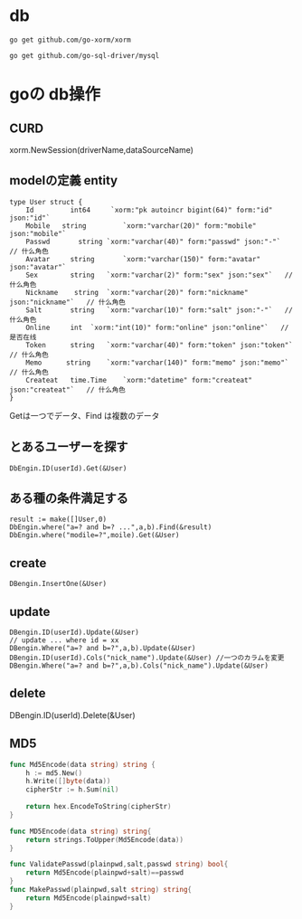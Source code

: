 # db

```text
go get github.com/go-xorm/xorm
```

```text
go get github.com/go-sql-driver/mysql
```


# goの db操作

## CURD
xorm.NewSession(driverName,dataSourceName)
## modelの定義 entity

```text
type User struct {
    Id         int64     `xorm:"pk autoincr bigint(64)" form:"id" json:"id"`
    Mobile   string 		`xorm:"varchar(20)" form:"mobile" json:"mobile"`
    Passwd       string	`xorm:"varchar(40)" form:"passwd" json:"-"`   // 什么角色
    Avatar	   string 		`xorm:"varchar(150)" form:"avatar" json:"avatar"`
    Sex        string	`xorm:"varchar(2)" form:"sex" json:"sex"`   // 什么角色
    Nickname    string	`xorm:"varchar(20)" form:"nickname" json:"nickname"`   // 什么角色
    Salt       string	`xorm:"varchar(10)" form:"salt" json:"-"`   // 什么角色
    Online     int	`xorm:"int(10)" form:"online" json:"online"`   //是否在线
    Token      string	`xorm:"varchar(40)" form:"token" json:"token"`   // 什么角色
    Memo      string	`xorm:"varchar(140)" form:"memo" json:"memo"`   // 什么角色
    Createat   time.Time	`xorm:"datetime" form:"createat" json:"createat"`   // 什么角色
}
```

Getは一つでデータ、Find は複数のデータ

## とあるユーザーを探す
```text
DbEngin.ID(userId).Get(&User)
```

## ある種の条件満足する
```text
result := make([]User,0)
DbEngin.where("a=? and b=? ...",a,b).Find(&result)
DbEngin.where("modile=?",moile).Get(&User)
```

## create
```text
DBengin.InsertOne(&User)
```
## update

```text
DBengin.ID(userId).Update(&User)
// update ... where id = xx
DBengin.Where("a=? and b=?",a,b).Update(&User)
DBengin.ID(userId).Cols("nick_name").Update(&User) //一つのカラムを変更
DBengin.Where("a=? and b=?",a,b).Cols("nick_name").Update(&User)
```

## delete
  DBengin.ID(userId).Delete(&User)

## MD5  

```go
func Md5Encode(data string) string {
	h := md5.New()
	h.Write([]byte(data))
	cipherStr := h.Sum(nil)
	
	return hex.EncodeToString(cipherStr)
}

func MD5Encode(data string) string{
	return strings.ToUpper(Md5Encode(data))
}

func ValidatePasswd(plainpwd,salt,passwd string) bool{
	return Md5Encode(plainpwd+salt)==passwd
}
func MakePasswd(plainpwd,salt string) string{
	return Md5Encode(plainpwd+salt)
}

```